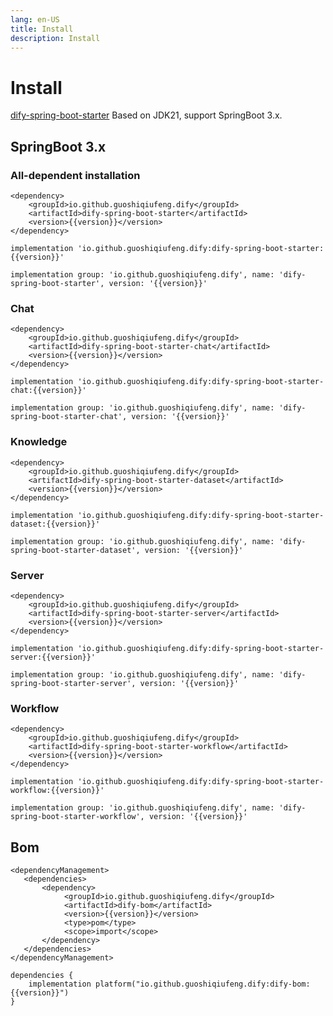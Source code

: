 ```yaml
---
lang: en-US
title: Install
description: Install
---
```


<script setup>import {inject} from "vue";
const version = inject('version');
</script>

# Install

[dify-spring-boot-starter](https://github.com/guoshiqiufeng/dify-spring-boot-starter) Based on JDK21, support SpringBoot
3.x.

## SpringBoot 3.x

### All-dependent installation

<CodeGroup>
  <CodeGroupItem title="Maven" active>

```xml:no-line-numbers:no-v-pre
<dependency>
    <groupId>io.github.guoshiqiufeng.dify</groupId>
    <artifactId>dify-spring-boot-starter</artifactId>
    <version>{{version}}</version>
</dependency>
```

  </CodeGroupItem>

  <CodeGroupItem title="Gradle (Short)" active>

```groovy:no-line-numbers:no-v-pre
implementation 'io.github.guoshiqiufeng.dify:dify-spring-boot-starter:{{version}}'
```

  </CodeGroupItem>

  <CodeGroupItem title="Gradle">

```groovy:no-line-numbers:no-v-pre
implementation group: 'io.github.guoshiqiufeng.dify', name: 'dify-spring-boot-starter', version: '{{version}}'
```

  </CodeGroupItem>
</CodeGroup>

### Chat

<CodeGroup>
  <CodeGroupItem title="Maven" active>

```xml:no-line-numbers:no-v-pre
<dependency>
    <groupId>io.github.guoshiqiufeng.dify</groupId>
    <artifactId>dify-spring-boot-starter-chat</artifactId>
    <version>{{version}}</version>
</dependency>
```

  </CodeGroupItem>

  <CodeGroupItem title="Gradle (Short)" active>

```groovy:no-line-numbers:no-v-pre
implementation 'io.github.guoshiqiufeng.dify:dify-spring-boot-starter-chat:{{version}}'
```

  </CodeGroupItem>

  <CodeGroupItem title="Gradle">

```groovy:no-line-numbers:no-v-pre
implementation group: 'io.github.guoshiqiufeng.dify', name: 'dify-spring-boot-starter-chat', version: '{{version}}'
```

  </CodeGroupItem>
</CodeGroup>

### Knowledge

<CodeGroup>
  <CodeGroupItem title="Maven" active>

```xml:no-line-numbers:no-v-pre
<dependency>
    <groupId>io.github.guoshiqiufeng.dify</groupId>
    <artifactId>dify-spring-boot-starter-dataset</artifactId>
    <version>{{version}}</version>
</dependency>
```

  </CodeGroupItem>

  <CodeGroupItem title="Gradle (Short)" active>

```groovy:no-line-numbers:no-v-pre
implementation 'io.github.guoshiqiufeng.dify:dify-spring-boot-starter-dataset:{{version}}'
```

  </CodeGroupItem>

  <CodeGroupItem title="Gradle">

```groovy:no-line-numbers:no-v-pre
implementation group: 'io.github.guoshiqiufeng.dify', name: 'dify-spring-boot-starter-dataset', version: '{{version}}'
```

  </CodeGroupItem>
</CodeGroup>

### Server

<CodeGroup>
  <CodeGroupItem title="Maven" active>

```xml:no-line-numbers:no-v-pre
<dependency>
    <groupId>io.github.guoshiqiufeng.dify</groupId>
    <artifactId>dify-spring-boot-starter-server</artifactId>
    <version>{{version}}</version>
</dependency>
```

  </CodeGroupItem>

  <CodeGroupItem title="Gradle (Short)" active>

```groovy:no-line-numbers:no-v-pre
implementation 'io.github.guoshiqiufeng.dify:dify-spring-boot-starter-server:{{version}}'
```

  </CodeGroupItem>

  <CodeGroupItem title="Gradle">

```groovy:no-line-numbers:no-v-pre
implementation group: 'io.github.guoshiqiufeng.dify', name: 'dify-spring-boot-starter-server', version: '{{version}}'
```

  </CodeGroupItem>
</CodeGroup>

### Workflow

<CodeGroup>
  <CodeGroupItem title="Maven" active>

```xml:no-line-numbers:no-v-pre
<dependency>
    <groupId>io.github.guoshiqiufeng.dify</groupId>
    <artifactId>dify-spring-boot-starter-workflow</artifactId>
    <version>{{version}}</version>
</dependency>
```

  </CodeGroupItem>

  <CodeGroupItem title="Gradle (Short)" active>

```groovy:no-line-numbers:no-v-pre
implementation 'io.github.guoshiqiufeng.dify:dify-spring-boot-starter-workflow:{{version}}'
```

  </CodeGroupItem>

  <CodeGroupItem title="Gradle">

```groovy:no-line-numbers:no-v-pre
implementation group: 'io.github.guoshiqiufeng.dify', name: 'dify-spring-boot-starter-workflow', version: '{{version}}'
```

  </CodeGroupItem>
</CodeGroup>

## Bom

<CodeGroup>
  <CodeGroupItem title="Maven" active>

```xml:no-line-numbers:no-v-pre
<dependencyManagement>
   <dependencies>
       <dependency>
            <groupId>io.github.guoshiqiufeng.dify</groupId>
            <artifactId>dify-bom</artifactId>
            <version>{{version}}</version>
            <type>pom</type>
            <scope>import</scope>
       </dependency>
   </dependencies>
</dependencyManagement>
```

  </CodeGroupItem>

  <CodeGroupItem title="Gradle">

```groovy:no-line-numbers:no-v-pre
dependencies {
    implementation platform("io.github.guoshiqiufeng.dify:dify-bom:{{version}}")
}
```

  </CodeGroupItem>
</CodeGroup>
